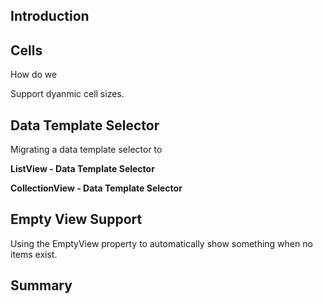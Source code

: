 ## Introduction

## Cells

How do we

Support dyanmic cell sizes.

## Data Template Selector

Migrating a data template selector to

**ListView - Data Template Selector**

**CollectionView - Data Template Selector**

## Empty View Support

Using the EmptyView property to automatically show something when no items exist.

## Summary
